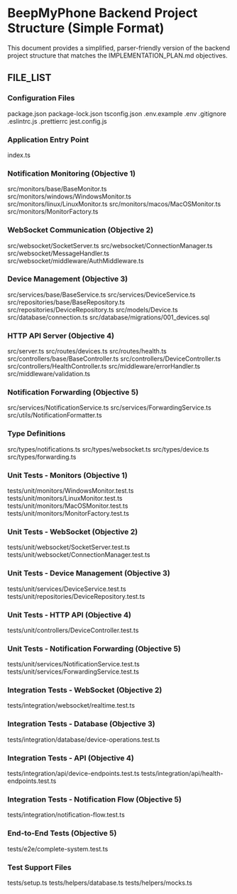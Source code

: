 # BeepMyPhone Backend Project Structure (Simple Format)

This document provides a simplified, parser-friendly version of the backend project structure that matches the IMPLEMENTATION_PLAN.md objectives.

## FILE_LIST

### Configuration Files
package.json
package-lock.json
tsconfig.json
.env.example
.env
.gitignore
.eslintrc.js
.prettierrc
jest.config.js

### Application Entry Point
index.ts

### Notification Monitoring (Objective 1)
src/monitors/base/BaseMonitor.ts
src/monitors/windows/WindowsMonitor.ts
src/monitors/linux/LinuxMonitor.ts
src/monitors/macos/MacOSMonitor.ts
src/monitors/MonitorFactory.ts

### WebSocket Communication (Objective 2)
src/websocket/SocketServer.ts
src/websocket/ConnectionManager.ts
src/websocket/MessageHandler.ts
src/websocket/middleware/AuthMiddleware.ts

### Device Management (Objective 3)
src/services/base/BaseService.ts
src/services/DeviceService.ts
src/repositories/base/BaseRepository.ts
src/repositories/DeviceRepository.ts
src/models/Device.ts
src/database/connection.ts
src/database/migrations/001_devices.sql

### HTTP API Server (Objective 4)
src/server.ts
src/routes/devices.ts
src/routes/health.ts
src/controllers/base/BaseController.ts
src/controllers/DeviceController.ts
src/controllers/HealthController.ts
src/middleware/errorHandler.ts
src/middleware/validation.ts

### Notification Forwarding (Objective 5)
src/services/NotificationService.ts
src/services/ForwardingService.ts
src/utils/NotificationFormatter.ts

### Type Definitions
src/types/notifications.ts
src/types/websocket.ts
src/types/device.ts
src/types/forwarding.ts

### Unit Tests - Monitors (Objective 1)
tests/unit/monitors/WindowsMonitor.test.ts
tests/unit/monitors/LinuxMonitor.test.ts
tests/unit/monitors/MacOSMonitor.test.ts
tests/unit/monitors/MonitorFactory.test.ts

### Unit Tests - WebSocket (Objective 2)
tests/unit/websocket/SocketServer.test.ts
tests/unit/websocket/ConnectionManager.test.ts

### Unit Tests - Device Management (Objective 3)
tests/unit/services/DeviceService.test.ts
tests/unit/repositories/DeviceRepository.test.ts

### Unit Tests - HTTP API (Objective 4)
tests/unit/controllers/DeviceController.test.ts

### Unit Tests - Notification Forwarding (Objective 5)
tests/unit/services/NotificationService.test.ts
tests/unit/services/ForwardingService.test.ts

### Integration Tests - WebSocket (Objective 2)
tests/integration/websocket/realtime.test.ts

### Integration Tests - Database (Objective 3)
tests/integration/database/device-operations.test.ts

### Integration Tests - API (Objective 4)
tests/integration/api/device-endpoints.test.ts
tests/integration/api/health-endpoints.test.ts

### Integration Tests - Notification Flow (Objective 5)
tests/integration/notification-flow.test.ts

### End-to-End Tests (Objective 5)
tests/e2e/complete-system.test.ts

### Test Support Files
tests/setup.ts
tests/helpers/database.ts
tests/helpers/mocks.ts